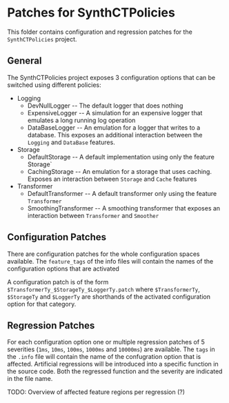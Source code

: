 # Patches for SynthCTPolicies

This folder contains configuration and regression patches for the `SynthCTPolicies` project.

## General

The SynthCTPolicies project exposes 3 configuration options that can be switched using different policies:
- Logging
  - DevNullLogger -- The default logger that does nothing
  - ExpensiveLogger -- A simulation for an expensive logger that emulates a long running log operation
  - DataBaseLogger -- An emulation for a logger that writes to a database. This exposes an additional interaction between the `Logging` and `DataBase` features.
- Storage
  - DefaultStorage -- A default implementation using only the feature Storage`
  - CachingStorage -- An emulation for a storage that uses caching. Exposes an interaction between `Storage` and `Cache` features
- Transformer
  - DefaultTransformer -- A default transformer only using the feature `Transformer`
  - SmoothingTransformer -- A smoothing transformer that exposes an interaction between `Transformer` and `Smoother`
## Configuration Patches

There are configuration patches for the whole configuration spaces available. The `feature_tags` of the info files will contain the names of the configuration options that are activated

A configuration patch is of the form `$TransformerTy_$StorageTy_$LoggerTy.patch` where `$TransformerTy`, `$StorageTy` and `$LoggerTy` are shorthands of the activated configuration option for that category.

## Regression Patches

For each configuration option one or multiple regression patches of 5 severities (`1ms`, `10ms`, `100ms`, `1000ms` and `10000ms`) are available.
The `tags` in the `.info` file will contain the name of the confugration option that is affected. Artificial regressions will be introduced into a specific function in the source code.
Both the regressed function and the severity are indicated in the file name.

TODO: Overview of affected feature regions per regression (?)
